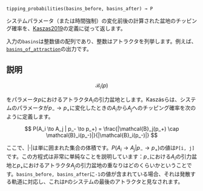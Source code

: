 ```
tipping_probabilities(basins_before, basins_after) → P
```

システムパラメータ（または時間強制）の変化前後の計算された盆地のチッピング確率を、[Kaszas2019](@cite)の定義に従って返します。

入力の`basins`は整数値の配列であり、整数はアトラクタを列挙します。例えば、[`basins_of_attraction`](@ref)の出力です。

## 説明

$$
\mathcal{B}_i(p)
$$

をパラメータ$p$におけるアトラクタ$A_i$の引力盆地とします。Kaszásらは、システムのパラメータが$p_- \to p_+$に変化したときの$A_i$から$A_j$へのチッピング確率を次のように定義します。

$$
P(A_i \to A_j | p_- \to p_+) =
\frac{|\mathcal{B}_j(p_+) \cap \mathcal{B}_i(p_-)|}{|\mathcal{B}_i(p_-)|}
$$

ここで、$|\cdot|$は単に囲まれた集合の体積です。$P(A_i \to A_j | p_- \to p_+)$の値は`P[i, j]`です。この方程式は非常に単純なことを説明しています：$p_-$における$A_i$の引力盆地と$p_+$におけるアトラクタ$A_j$の引力盆地の重なりはどのくらいかということです。`basins_before, basins_after`に`-1`の値が含まれている場合、それは発散する軌道に対応し、これは`P`のシステムの最後のアトラクタと見なされます。
